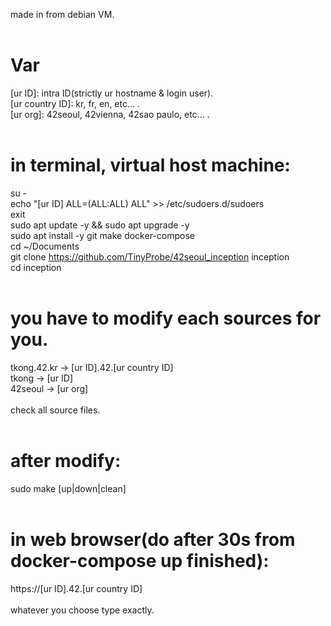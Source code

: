 made in from debian VM.<br>
<br>
# Var
[ur ID]: intra ID(strictly ur hostname & login user).<br>
[ur country ID]: kr, fr, en, etc... .<br>
[ur org]: 42seoul, 42vienna, 42sao paulo, etc... .<br>
<br>
# in terminal, virtual host machine:<br>
su -<br>
echo "[ur ID] ALL=(ALL:ALL) ALL" >> /etc/sudoers.d/sudoers<br>
exit<br>
sudo apt update -y && sudo apt upgrade -y<br>
sudo apt install -y git make docker-compose<br>
cd ~/Documents<br>
git clone https://github.com/TinyProbe/42seoul_inception inception<br>
cd inception<br>
<br>
# you have to modify each sources for you.<br>
tkong.42.kr -> [ur ID].42.[ur country ID]<br>
tkong -> [ur ID]<br>
42seoul -> [ur org]<br>
<br>
check all source files.<br>
<br>
# after modify:<br>
sudo make [up|down|clean]<br>
<br>
# in web browser(do after 30s from docker-compose up finished):<br>
https://[ur ID].42.[ur country ID]<br>
<br>
whatever you choose type exactly.<br>
